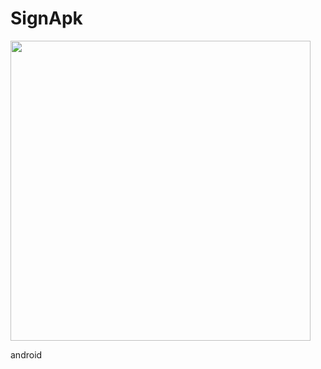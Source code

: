 SignApk
=======

<img src="https://github.com/achellies/signapk/blob/master/signapk.png" width=480>

android
